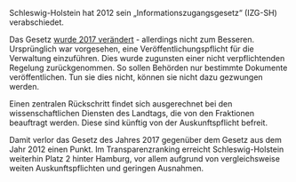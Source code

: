 Schleswig-Holstein hat 2012 sein „Informationszugangsgesetz“ (IZG-SH)
verabschiedet.

Das Gesetz
[wurde 2017 verändert](http://www.landtag.ltsh.de/infothek/wahl18/drucks/5300/drucksache-18-5325.pdf) -
allerdings nicht zum Besseren. Ursprünglich war vorgesehen, eine
Veröffentlichungspflicht für die Verwaltung einzuführen. Dies wurde zugunsten
einer nicht verpflichtenden Regelung zurückgenommen. So sollen Behörden nur
bestimmte Dokumente veröffentlichen. Tun sie dies nicht, können sie nicht dazu
gezwungen werden.

Einen zentralen Rückschritt findet sich ausgerechnet bei den wissenschaftlichen
Diensten des Landtags, die von den Fraktionen beauftragt werden. Diese sind
künftig von der Auskunftspflicht befreit.

Damit verlor das Gesetz des Jahres 2017 gegenüber dem Gesetz aus dem Jahr 2012
einen Punkt. Im Transparenzranking erreicht Schleswig-Holstein weiterhin Platz 2
hinter Hamburg, vor allem aufgrund von vergleichsweise weiten Auskunftspflichten
und geringen Ausnahmen.
